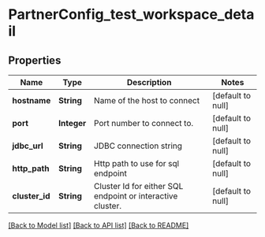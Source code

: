 # PartnerConfig_test_workspace_detail
## Properties

| Name | Type | Description | Notes |
|------------ | ------------- | ------------- | -------------|
| **hostname** | **String** | Name of the host to connect | [default to null] |
| **port** | **Integer** | Port number to connect to. | [default to null] |
| **jdbc\_url** | **String** | JDBC connection string | [default to null] |
| **http\_path** | **String** | Http path to use for sql endpoint | [default to null] |
| **cluster\_id** | **String** | Cluster Id for either SQL endpoint or interactive cluster. | [default to null] |

[[Back to Model list]](../README.md#documentation-for-models) [[Back to API list]](../README.md#documentation-for-api-endpoints) [[Back to README]](../README.md)

